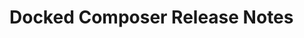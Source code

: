 <!-- Release notes authoring guidelines: http://keepachangelog.com/ -->

# Docked Composer Release Notes

<!-- ## [Unreleased] -->

<!--## [VERSION] - [RELEASE_DATE]-->
